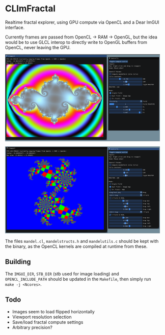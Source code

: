 # CLImFractal

Realtime fractal explorer, using GPU compute via OpenCL and a Dear ImGUI interface.

Currently frames are passed from OpenCL -> RAM -> OpenGL, but the idea would be to use GLCL interop to directly write to OpenGL buffers from OpenCL, never leaving the GPU.

![alt text](gallery/1.png)

![alt text](gallery/2.png)

The files `mandel.cl`, `mandelstructs.h` and `mandelutils.c` should be kept with the binary, as the OpenCL kernels are compiled at runtime from these.

## Building

The `IMGUI_DIR`, `STB_DIR` (stb used for image loading) and `OPENCL_INCLUDE_PATH` should be updated in the `Makefile`, then simply run `make -j <Ncores>`.

## Todo

* Images seem to load flipped horizontally
* Viewport resolution selection
* Save/load fractal compute settings
* Arbitrary precision?
